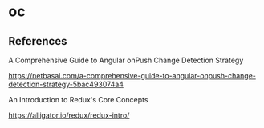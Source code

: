 # oc

## References
A Comprehensive Guide to Angular onPush Change Detection Strategy

https://netbasal.com/a-comprehensive-guide-to-angular-onpush-change-detection-strategy-5bac493074a4

An Introduction to Redux's Core Concepts

https://alligator.io/redux/redux-intro/
